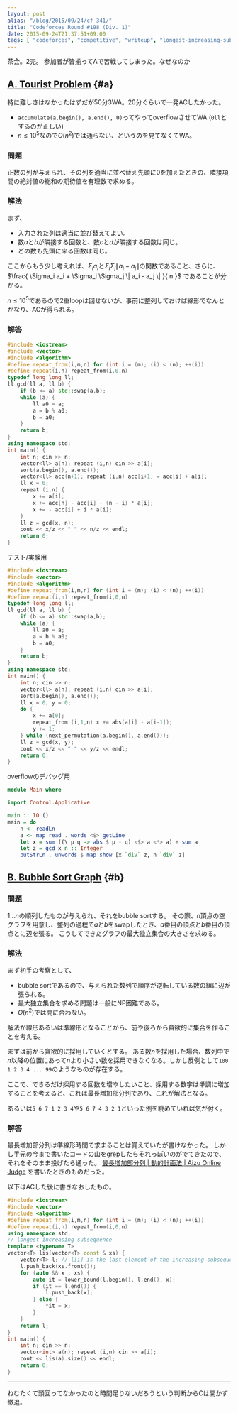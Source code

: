 ```yaml
---
layout: post
alias: "/blog/2015/09/24/cf-341/"
title: "Codeforces Round #198 (Div. 1)"
date: 2015-09-24T21:37:51+09:00
tags: [ "codeforces", "competitive", "writeup", "longest-increasing-subsequence", "lis" ]
---
```


茶会。2完。
参加者が皆揃ってAで苦戦してしまった。なぜなのか


<!-- more -->

## [A. Tourist Problem](http://codeforces.com/contest/341/problem/A) {#a}

特に難しさはなかったはずだが50分3WA。20分ぐらいで一発ACしたかった。

-   `accumulate(a.begin(), a.end(), 0)`ってやってoverflowさせてWA (`0ll`とするのが正しい)
-   $n \le 10^5$なので$O(n^2)$では通らない、というのを見てなくてWA。

### 問題

正数の列が与えられ、その列を適当に並べ替え先頭に0を加えたときの、隣接項間の絶対値の総和の期待値を有理数で求める。

### 解法

まず、

-   入力された列は適当に並び替えてよい。
-   数$a$と$b$が隣接する回数と、数$c$と$d$が隣接する回数は同じ。
-   どの数も先頭に来る回数は同じ。

ここからもう少し考えれば、$\Sigma_i a_i$と$\Sigma_i \Sigma_j \| a_i - a_j \|$の関数であること、さらに、
$\frac{ \Sigma_i a_i + \Sigma_i \Sigma_j \| a_i - a_j \| }{ n }$
であることが分かる。

$n \le 10^5$であるので2重loopは回せないが、事前に整列しておけば線形でなんとかなり、ACが得られる。


### 解答

``` c++
#include <iostream>
#include <vector>
#include <algorithm>
#define repeat_from(i,m,n) for (int i = (m); (i) < (n); ++(i))
#define repeat(i,n) repeat_from(i,0,n)
typedef long long ll;
ll gcd(ll a, ll b) {
    if (b <= a) std::swap(a,b);
    while (a) {
        ll a0 = a;
        a = b % a0;
        b = a0;
    }
    return b;
}
using namespace std;
int main() {
    int n; cin >> n;
    vector<ll> a(n); repeat (i,n) cin >> a[i];
    sort(a.begin(), a.end());
    vector<ll> acc(n+1); repeat (i,n) acc[i+1] = acc[i] + a[i];
    ll x = 0;
    repeat (i,n) {
        x += a[i];
        x += acc[n] - acc[i] - (n - i) * a[i];
        x += - acc[i] + i * a[i];
    }
    ll z = gcd(x, n);
    cout << x/z << " " << n/z << endl;
    return 0;
}
```

テスト/実験用

``` c++
#include <iostream>
#include <vector>
#include <algorithm>
#define repeat_from(i,m,n) for (int i = (m); (i) < (n); ++(i))
#define repeat(i,n) repeat_from(i,0,n)
typedef long long ll;
ll gcd(ll a, ll b) {
    if (b <= a) std::swap(a,b);
    while (a) {
        ll a0 = a;
        a = b % a0;
        b = a0;
    }
    return b;
}
using namespace std;
int main() {
    int n; cin >> n;
    vector<ll> a(n); repeat (i,n) cin >> a[i];
    sort(a.begin(), a.end());
    ll x = 0, y = 0;
    do {
        x += a[0];
        repeat_from (i,1,n) x += abs(a[i] - a[i-1]);
        y += 1;
    } while (next_permutation(a.begin(), a.end()));
    ll z = gcd(x, y);
    cout << x/z << " " << y/z << endl;
    return 0;
}
```

overflowのデバッグ用

``` haskell
module Main where

import Control.Applicative

main :: IO ()
main = do
    n <- readLn
    a <- map read . words <$> getLine
    let x = sum ((\ p q -> abs $ p - q) <$> a <*> a) + sum a
    let z = gcd x n :: Integer
    putStrLn . unwords $ map show [x `div` z, n `div` z]
```


## [B. Bubble Sort Graph](http://codeforces.com/contest/341/problem/B) {#b}

### 問題

$1 \dots n$の順列したものが与えられ、それをbubble sortする。
その際、$n$頂点の空グラフを用意し、整列の過程で$a$と$b$をswapしたとき、$a$番目の頂点と$b$番目の頂点とに辺を張る。
こうしてできたグラフの最大独立集合の大きさを求める。

### 解法

まず初手の考察として、

-   bubble sortであるので、与えられた数列で順序が逆転している数の組に辺が張られる。
-   最大独立集合を求める問題は一般にNP困難である。
-   $O(n^2)$では間に合わない。

解法が線形あるいは準線形となることから、前や後ろから貪欲的に集合を作ることを考える。

まずは前から貪欲的に採用していくとする。
ある数$n$を採用した場合、数列中で$n$以降の位置にあって$n$より小さい数を採用できなくなる。しかし反例として`100 1 2 3 4 ... 99`のようなものが存在する。

ここで、できるだけ採用する回数を増やしたいこと、採用する数字は単調に増加することを考えると、これは最長増加部分列であり、これが解法となる。

あるいは`5 6 7 1 2 3 4`や`5 6 7 4 3 2 1`といった例を眺めていれば気が付く。

### 解答

最長増加部分列は準線形時間で求まることは覚えていたが書けなかった。
しかし手元の今まで書いたコードの山をgrepしたらそれっぽいのがでてきたので、それをそのまま投げたら通った。
[最長増加部分列 \| 動的計画法 \| Aizu Online Judge](http://judge.u-aizu.ac.jp/onlinejudge/commentary.jsp?id=DPL_1_D) を書いたときのものだった。

以下はACした後に書きなおしたもの。

``` c++
#include <iostream>
#include <vector>
#include <algorithm>
#define repeat_from(i,m,n) for (int i = (m); (i) < (n); ++(i))
#define repeat(i,n) repeat_from(i,0,n)
using namespace std;
// longest increasing subsequence
template <typename T>
vector<T> lis(vector<T> const & xs) {
    vector<T> l; // l[i] is the last element of the increasing subsequence whose length is i+1
    l.push_back(xs.front());
    for (auto && x : xs) {
        auto it = lower_bound(l.begin(), l.end(), x);
        if (it == l.end()) {
            l.push_back(x);
        } else {
            *it = x;
        }
    }
    return l;
}
int main() {
    int n; cin >> n;
    vector<int> a(n); repeat (i,n) cin >> a[i];
    cout << lis(a).size() << endl;
    return 0;
}
```

---

ねむたくて頭回ってなかったのと時間足りないだろうという判断からCは開かず撤退。
